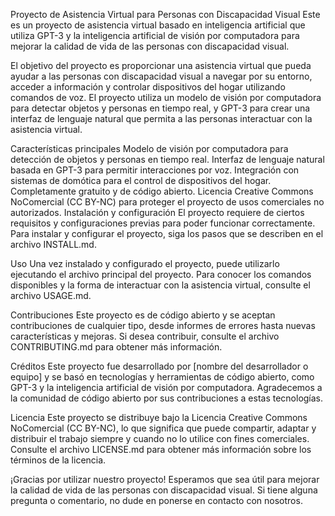 Proyecto de Asistencia Virtual para Personas con Discapacidad Visual
Este es un proyecto de asistencia virtual basado en inteligencia artificial que utiliza GPT-3 y la inteligencia artificial de visión por computadora para mejorar la calidad de vida de las personas con discapacidad visual.

El objetivo del proyecto es proporcionar una asistencia virtual que pueda ayudar a las personas con discapacidad visual a navegar por su entorno, acceder a información y controlar dispositivos del hogar utilizando comandos de voz. El proyecto utiliza un modelo de visión por computadora para detectar objetos y personas en tiempo real, y GPT-3 para crear una interfaz de lenguaje natural que permita a las personas interactuar con la asistencia virtual.

Características principales
Modelo de visión por computadora para detección de objetos y personas en tiempo real.
Interfaz de lenguaje natural basada en GPT-3 para permitir interacciones por voz.
Integración con sistemas de domótica para el control de dispositivos del hogar.
Completamente gratuito y de código abierto.
Licencia Creative Commons NoComercial (CC BY-NC) para proteger el proyecto de usos comerciales no autorizados.
Instalación y configuración
El proyecto requiere de ciertos requisitos y configuraciones previas para poder funcionar correctamente. Para instalar y configurar el proyecto, siga los pasos que se describen en el archivo INSTALL.md.

Uso
Una vez instalado y configurado el proyecto, puede utilizarlo ejecutando el archivo principal del proyecto. Para conocer los comandos disponibles y la forma de interactuar con la asistencia virtual, consulte el archivo USAGE.md.

Contribuciones
Este proyecto es de código abierto y se aceptan contribuciones de cualquier tipo, desde informes de errores hasta nuevas características y mejoras. Si desea contribuir, consulte el archivo CONTRIBUTING.md para obtener más información.

Créditos
Este proyecto fue desarrollado por [nombre del desarrollador o equipo] y se basó en tecnologías y herramientas de código abierto, como GPT-3 y la inteligencia artificial de visión por computadora. Agradecemos a la comunidad de código abierto por sus contribuciones a estas tecnologías.

Licencia
Este proyecto se distribuye bajo la Licencia Creative Commons NoComercial (CC BY-NC), lo que significa que puede compartir, adaptar y distribuir el trabajo siempre y cuando no lo utilice con fines comerciales. Consulte el archivo LICENSE.md para obtener más información sobre los términos de la licencia.

¡Gracias por utilizar nuestro proyecto! Esperamos que sea útil para mejorar la calidad de vida de las personas con discapacidad visual. Si tiene alguna pregunta o comentario, no dude en ponerse en contacto con nosotros.